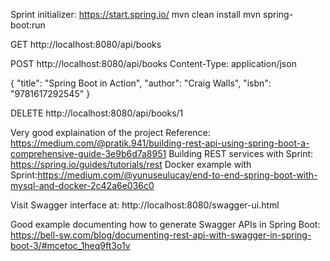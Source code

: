 Sprint initializer: https://start.spring.io/
mvn clean install
mvn spring-boot:run

GET http://localhost:8080/api/books

POST http://localhost:8080/api/books
Content-Type: application/json

{
 "title": "Spring Boot in Action",
 "author": "Craig Walls",
 "isbn": "9781617292545"
}

DELETE http://localhost:8080/api/books/1

Very good explaination of the project
Reference: https://medium.com/@pratik.941/building-rest-api-using-spring-boot-a-comprehensive-guide-3e9b6d7a8951 
Building REST services with Sprint: https://spring.io/guides/tutorials/rest
Docker example with Sprint:https://medium.com/@yunuseulucay/end-to-end-spring-boot-with-mysql-and-docker-2c42a6e036c0

Visit Swagger interface at: http://localhost:8080/swagger-ui.html

Good example documenting how to generate Swagger APIs in Spring Boot: https://bell-sw.com/blog/documenting-rest-api-with-swagger-in-spring-boot-3/#mcetoc_1heq9ft3o1v 

